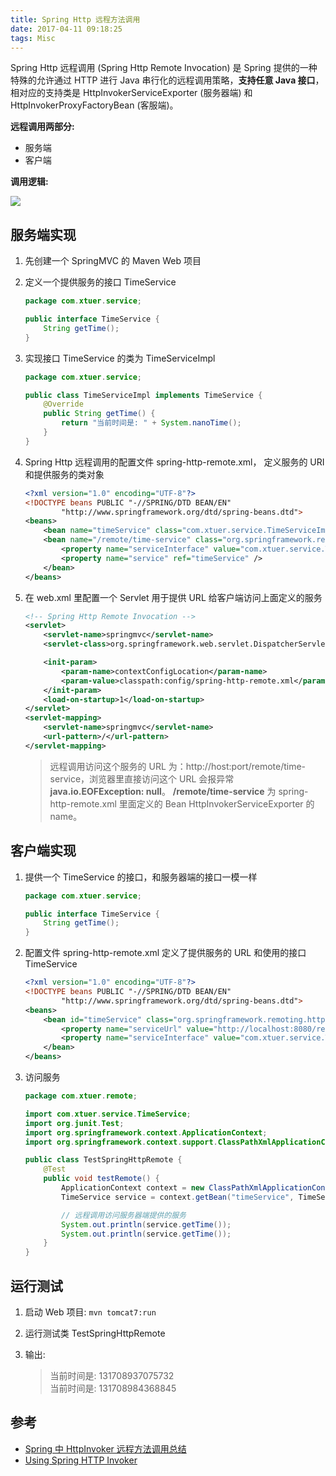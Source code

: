 ```yaml
---
title: Spring Http 远程方法调用
date: 2017-04-11 09:18:25
tags: Misc
---
```

Spring Http 远程调用 (Spring Http Remote Invocation) 是 Spring 提供的一种特殊的允许通过 HTTP 进行 Java 串行化的远程调用策略，**支持任意 Java 接口**，相对应的支持类是 HttpInvokerServiceExporter (服务器端) 和 HttpInvokerProxyFactoryBean (客服端)。

**远程调用两部分:**

* 服务端
* 客户端

**调用逻辑:**

![](/img/misc/SpringHttpInvoker.png)

<!--more-->

## 服务端实现

1. 先创建一个 SpringMVC 的 Maven Web 项目
2. 定义一个提供服务的接口 TimeService

    ```java
    package com.xtuer.service;

    public interface TimeService {
        String getTime();
    }
    ```
3. 实现接口 TimeService 的类为 TimeServiceImpl

    ```java
    package com.xtuer.service;

    public class TimeServiceImpl implements TimeService {
        @Override
        public String getTime() {
            return "当前时间是: " + System.nanoTime();
        }
    }
    ```
4. Spring Http 远程调用的配置文件 spring-http-remote.xml， 定义服务的 URI 和提供服务的类对象

    ```xml
    <?xml version="1.0" encoding="UTF-8"?>
    <!DOCTYPE beans PUBLIC "-//SPRING/DTD BEAN/EN"
            "http://www.springframework.org/dtd/spring-beans.dtd">
    <beans>
        <bean name="timeService" class="com.xtuer.service.TimeServiceImpl" />
        <bean name="/remote/time-service" class="org.springframework.remoting.httpinvoker.HttpInvokerServiceExporter">
            <property name="serviceInterface" value="com.xtuer.service.TimeService" />
            <property name="service" ref="timeService" />
        </bean>
    </beans>
    ```
5. 在 web.xml 里配置一个 Servlet 用于提供 URL 给客户端访问上面定义的服务

    ```xml
    <!-- Spring Http Remote Invocation -->
    <servlet>
        <servlet-name>springmvc</servlet-name>
        <servlet-class>org.springframework.web.servlet.DispatcherServlet</servlet-class>

        <init-param>
            <param-name>contextConfigLocation</param-name>
            <param-value>classpath:config/spring-http-remote.xml</param-value>
        </init-param>
        <load-on-startup>1</load-on-startup>
    </servlet>
    <servlet-mapping>
        <servlet-name>springmvc</servlet-name>
        <url-pattern>/</url-pattern>
    </servlet-mapping>    
    ```
    > 远程调用访问这个服务的 URL 为：http://host:port/remote/time-service，浏览器里直接访问这个 URL 会报异常 **java.io.EOFException: null**。
    > **/remote/time-service** 为 spring-http-remote.xml 里面定义的 Bean HttpInvokerServiceExporter 的 name。

## 客户端实现

1. 提供一个 TimeService 的接口，和服务器端的接口一模一样

    ```java
    package com.xtuer.service;

    public interface TimeService {
        String getTime();
    }
    ```
2. 配置文件 spring-http-remote.xml 定义了提供服务的 URL 和使用的接口 TimeService

    ```xml
    <?xml version="1.0" encoding="UTF-8"?>
    <!DOCTYPE beans PUBLIC "-//SPRING/DTD BEAN/EN"
            "http://www.springframework.org/dtd/spring-beans.dtd">
    <beans>
        <bean id="timeService" class="org.springframework.remoting.httpinvoker.HttpInvokerProxyFactoryBean">
            <property name="serviceUrl" value="http://localhost:8080/remote/time-service" />
            <property name="serviceInterface" value="com.xtuer.service.TimeService" />
        </bean>
    </beans>
    ```
3. 访问服务

    ```java
    package com.xtuer.remote;

    import com.xtuer.service.TimeService;
    import org.junit.Test;
    import org.springframework.context.ApplicationContext;
    import org.springframework.context.support.ClassPathXmlApplicationContext;

    public class TestSpringHttpRemote {
        @Test
        public void testRemote() {
            ApplicationContext context = new ClassPathXmlApplicationContext("config/spring-http-remote.xml");
            TimeService service = context.getBean("timeService", TimeService.class);

            // 远程调用访问服务器端提供的服务
            System.out.println(service.getTime());
            System.out.println(service.getTime());
        }
    }   
    ```

## 运行测试
1. 启动 Web 项目: `mvn tomcat7:run`
2. 运行测试类 TestSpringHttpRemote
3. 输出:

    > 当前时间是: 131708937075732  
    > 当前时间是: 131708984368845

## 参考
* [Spring 中 HttpInvoker 远程方法调用总结](http://www.open-open.com/lib/view/open1408957290478.html)
* [Using Spring HTTP Invoker](http://anindya-bandopadhyay.blogspot.com/2014/08/using-spring-http-invoker.html)